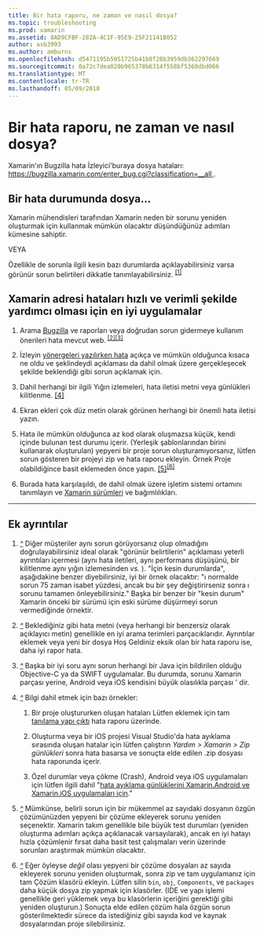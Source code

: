 ```yaml
---
title: Bir hata raporu, ne zaman ve nasıl dosya?
ms.topic: troubleshooting
ms.prod: xamarin
ms.assetid: 8AD9CFBF-282A-4C1F-95E9-25F21141B052
author: asb3993
ms.author: amburns
ms.openlocfilehash: d5471195b5051725b41b8f28b3959db362297669
ms.sourcegitcommit: 0a72c7dea020b965378b6314f558bf5360dbd066
ms.translationtype: MT
ms.contentlocale: tr-TR
ms.lasthandoff: 05/09/2018
---
```

# <a name="when-and-how-should-i-file-a-bug-report"></a>Bir hata raporu, ne zaman ve nasıl dosya?


Xamarin'ın Bugzilla hata İzleyici'buraya dosya hataları: [ https://bugzilla.xamarin.com/enter_bug.cgi?classification=__all ](https://bugzilla.xamarin.com/enter_bug.cgi?classification=__all).

## <a name="file-a-bug-if"></a>Bir hata durumunda dosya...


Xamarin mühendisleri tarafından Xamarin neden bir sorunu yeniden oluşturmak için kullanmak mümkün olacaktır düşündüğünüz adımları kümesine sahiptir.

VEYA

Özellikle de sorunla ilgili kesin bazı durumlarda açıklayabilirsiniz varsa görünür sorun belirtileri dikkatle tanımlayabilirsiniz. <sup> [[1]](#note-1)</sup>


## <a name="best-practices-to-help-xamarin-address-bugs-quickly-and-efficiently"></a>Xamarin adresi hataları hızlı ve verimli şekilde yardımcı olması için en iyi uygulamalar


1. <a name="ref-1" />Arama [Bugzilla](https://bugzilla.xamarin.com/query.cgi?format=specific&amp;bug_status=__all__) ve raporları veya doğrudan sorun gidermeye kullanım önerileri hata mevcut web.<sup> [[2]](#note-2)</sup><sup>[[3]](#note-3)</sup>

1. <a name="ref-2" />İzleyin [yönergeleri yazılırken hata](https://bugzilla.xamarin.com/page.cgi?id=bug-writing.html) açıkça ve mümkün olduğunca kısaca ne oldu ve şeklindeydi açıklaması da dahil olmak üzere gerçekleşecek şekilde beklendiği gibi sorun açıklamak için.

1. <a name="ref-3" />Dahil herhangi bir ilgili Yığın izlemeleri, hata iletisi metni veya günlükleri kilitlenme. <sup>[[4]](#note-4)</sup>

1. <a name="ref-4" />Ekran ekleri çok düz metin olarak görünen herhangi bir önemli hata iletisi yazın.

1. <a name="ref-5" />Hata ile mümkün olduğunca az kod olarak oluşmazsa küçük, kendi içinde bulunan test durumu içerir.  (Yerleşik şablonlarından birini kullanarak oluşturulan) yepyeni bir proje sorun oluşturamıyorsanız, lütfen sorun gösteren bir projeyi zip ve hata raporu ekleyin.  Örnek Proje olabildiğince basit eklemeden önce yapın. <sup> [[5]](#note-5)</sup><sup>[[6]](#note-6)</sup>

1. <a name="ref-6" />Burada hata karşılaşıldı, de dahil olmak üzere işletim sistemi ortamını tanımlayın ve [Xamarin sürümleri](~/cross-platform/troubleshooting/questions/version-logs.md) ve bağımlılıkları.

---

## <a name="additional-details"></a>Ek ayrıntılar

1. <a name="note-1" />[*^*](#ref-1) Diğer müşteriler aynı sorun görüyorsanız olup olmadığını doğrulayabilirsiniz ideal olarak "görünür belirtilerin" açıklaması yeterli ayrıntıları içermesi (aynı hata iletileri, aynı performans düşüşünü, bir kilitlenme aynı yığın izlemesinden _vs._ ). "İçin kesin durumlarda", aşağıdakine benzer diyebilirsiniz, iyi bir örnek olacaktır: "ı normalde sorun 75 zaman isabet yüzdesi, ancak bu bir şey değiştirirseniz sonra ı sorunu tamamen önleyebilirsiniz." Başka bir benzer bir "kesin durum" Xamarin önceki bir sürümü için eski sürüme düşürmeyi sorun vermediğinde örnektir.

1. <a name="note-2" />[*^*](#ref-2) Beklediğiniz gibi hata metni (veya herhangi bir benzersiz olarak açıklayıcı metin) genellikle en iyi arama terimleri parçacıklarıdır. Ayrıntılar eklemek veya yeni bir dosya Hoş Geldiniz eksik olan bir hata raporu ise, daha iyi rapor hata.

1. <a name="note-3" />[*^*](#ref-3) Başka bir iyi soru aynı sorun herhangi bir Java için bildirilen olduğu Objective-C ya da SWIFT uygulamalar. Bu durumda, sorunu Xamarin parçası yerine, Android veya iOS kendisini büyük olasılıkla parçası ' dir.

1. <a name="note-4" />[*^*](#ref-4) Bilgi dahil etmek için bazı örnekler:

    1. Bir proje oluştururken oluşan hataları Lütfen eklemek için tam [tanılama yapı çıktı](~/android/troubleshooting/troubleshooting.md#Diagnostic_MSBuild_Output) hata raporu üzerinde.
    
    1. Oluşturma veya bir iOS projesi Visual Studio'da hata ayıklama sırasında oluşan hatalar için lütfen çalıştırın _Yardım > Xamarin > Zip günlükleri_ sonra hata basarsa ve sonuçta elde edilen .zip dosyası hata raporunda içerir.
    
    1. Özel durumlar veya çökme (Crash), Android veya iOS uygulamaları için lütfen ilgili dahil "[hata ayıklama günlüklerini Xamarin.Android ve Xamarin.iOS uygulamaları için](~/cross-platform/troubleshooting/questions/version-logs.md#debug-logs-for-xamarin-apps)."

1. <a name="note-5" />[*^*](#ref-5) Mümkünse, belirli sorun için bir mükemmel az sayıdaki dosyanın özgün çözümünüzden yepyeni bir çözüme ekleyerek sorunu yeniden seçenektir. Xamarin takım genellikle bile büyük test durumları (yeniden oluşturma adımları açıkça açıklanacak varsayılarak), ancak en iyi hatayı hızla çözümlenir fırsat daha basit test çalışmaları verin üzerinde sorunları araştırmak mümkün olacaktır.


1. <a name="note-6" />[*^*](#ref-6) Eğer öyleyse _değil_ olası yepyeni bir çözüme dosyaları az sayıda ekleyerek sorunu yeniden oluşturmak, sonra zip ve tam uygulamanız için tam Çözüm klasörü ekleyin. Lütfen silin `bin`, `obj`, `Components`, ve `packages` daha küçük dosya zip yapmak için klasörler. (IDE ve yapı işlemi genellikle geri yüklemek veya bu klasörlerin içeriğini gerektiği gibi yeniden oluşturun.) Sonuçta elde edilen çözüm hala özgün sorun gösterilmektedir sürece da istediğiniz gibi sayıda kod ve kaynak dosyalarından proje silebilirsiniz.

